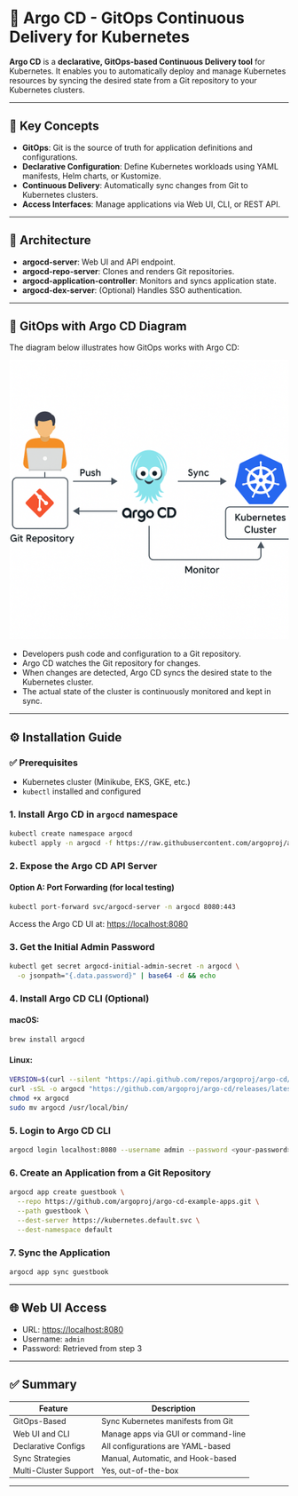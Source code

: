 # 🚀 Argo CD - GitOps Continuous Delivery for Kubernetes

**Argo CD** is a **declarative, GitOps-based Continuous Delivery tool** for Kubernetes. It enables you to automatically deploy and manage Kubernetes resources by syncing the desired state from a Git repository to your Kubernetes clusters.

---

## 🧩 Key Concepts

* **GitOps**: Git is the source of truth for application definitions and configurations.
* **Declarative Configuration**: Define Kubernetes workloads using YAML manifests, Helm charts, or Kustomize.
* **Continuous Delivery**: Automatically sync changes from Git to Kubernetes clusters.
* **Access Interfaces**: Manage applications via Web UI, CLI, or REST API.

---

## 📐 Architecture

* **argocd-server**: Web UI and API endpoint.
* **argocd-repo-server**: Clones and renders Git repositories.
* **argocd-application-controller**: Monitors and syncs application state.
* **argocd-dex-server**: (Optional) Handles SSO authentication.

---

## 🎯 GitOps with Argo CD Diagram

The diagram below illustrates how GitOps works with Argo CD:

![GitOps with Argo CD](./gitops_with_argocd_.png)

* Developers push code and configuration to a Git repository.
* Argo CD watches the Git repository for changes.
* When changes are detected, Argo CD syncs the desired state to the Kubernetes cluster.
* The actual state of the cluster is continuously monitored and kept in sync.

---

## ⚙️ Installation Guide

### ✅ Prerequisites

* Kubernetes cluster (Minikube, EKS, GKE, etc.)
* `kubectl` installed and configured

### 1. Install Argo CD in `argocd` namespace

```bash
kubectl create namespace argocd
kubectl apply -n argocd -f https://raw.githubusercontent.com/argoproj/argo-cd/stable/manifests/install.yaml
```

### 2. Expose the Argo CD API Server

#### Option A: Port Forwarding (for local testing)

```bash
kubectl port-forward svc/argocd-server -n argocd 8080:443
```

Access the Argo CD UI at: [https://localhost:8080](https://localhost:8080)

### 3. Get the Initial Admin Password

```bash
kubectl get secret argocd-initial-admin-secret -n argocd \
  -o jsonpath="{.data.password}" | base64 -d && echo
```

### 4. Install Argo CD CLI (Optional)

#### macOS:

```bash
brew install argocd
```

#### Linux:

```bash
VERSION=$(curl --silent "https://api.github.com/repos/argoproj/argo-cd/releases/latest" | grep '"tag_name":' | sed -E 's/.*\"v([^\"]+)\".*/\1/')
curl -sSL -o argocd "https://github.com/argoproj/argo-cd/releases/latest/download/argocd-linux-amd64"
chmod +x argocd
sudo mv argocd /usr/local/bin/
```

### 5. Login to Argo CD CLI

```bash
argocd login localhost:8080 --username admin --password <your-password>
```

### 6. Create an Application from a Git Repository

```bash
argocd app create guestbook \
  --repo https://github.com/argoproj/argo-cd-example-apps.git \
  --path guestbook \
  --dest-server https://kubernetes.default.svc \
  --dest-namespace default
```

### 7. Sync the Application

```bash
argocd app sync guestbook
```

---

## 🌐 Web UI Access

* URL: [https://localhost:8080](https://localhost:8080)
* Username: `admin`
* Password: Retrieved from step 3

---

## ✅ Summary

| Feature               | Description                         |
| --------------------- | ----------------------------------- |
| GitOps-Based          | Sync Kubernetes manifests from Git  |
| Web UI and CLI        | Manage apps via GUI or command-line |
| Declarative Configs   | All configurations are YAML-based   |
| Sync Strategies       | Manual, Automatic, and Hook-based   |
| Multi-Cluster Support | Yes, out-of-the-box                 |

---
